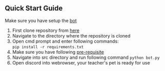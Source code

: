 ## Quick Start Guide

Make sure you have setup the [bot](  )  
1. First clone repository from [here](https://github.com/psvkaushik/CSC-510-Project2-TeachersPetBotv2.0)  
2. Navigate to the directory where the repository is cloned  
3. Open cmd prompt and enter following commands:  
   `pip install -r requirements.txt`  
4. Make sure you have following [pre-requisite](https://github.com/psvkaushik/CSC-510-Project2-TeachersPetBotv2.0#-installation-and-running-)
5. Navigate into src directory and run following command
   `python bot.py`
6. Open discord into webrowser, your teacher's pet is ready for use  
   

